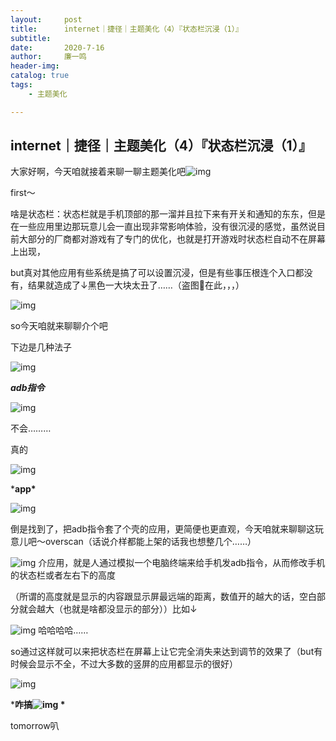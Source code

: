 ```yaml
---
layout:     post
title:      internet｜捷径｜主题美化（4）『状态栏沉浸（1）』
subtitle:   
date:       2020-7-16
author:     廉一鸣
header-img: 
catalog: true
tags:
    - 主题美化

---
```


## internet｜捷径｜主题美化（4）『状态栏沉浸（1）』

大家好啊，今天咱就接着来聊一聊主题美化吧![img](https://mmbiz.qpic.cn/mmbiz_png/tMsLbdfwxoNr19BkJJ802uHqUwMTCa8sHP2wo5cZWH6lBLJTQBZnlT8FkhbmoBnLhxNP7Jc2KhZHPWvu6XlsAQ/640?wx_fmt=png&tp=webp&wxfrom=5&wx_lazy=1&wx_co=1)

first～

啥是状态栏：状态栏就是手机顶部的那一溜并且拉下来有开关和通知的东东，但是在一些应用里边那玩意儿会一直出现非常影响体验，没有很沉浸的感觉，虽然说目前大部分的厂商都对游戏有了专门的优化，也就是打开游戏时状态栏自动不在屏幕上出现，

but真对其他应用有些系统是搞了可以设置沉浸，但是有些事压根连个入口都没有，结果就造成了↓黑色一大块太丑了……（盗图🐶在此，，，）

![img](https://mmbiz.qpic.cn/mmbiz_jpg/tMsLbdfwxoOT6yt9JpIKh0QDoiaWjq28SKXW5JATL687ebzUF1p7anlbjIEIjsianYic5h4KtqKBhYCDaz9Fz92Fw/640?wx_fmt=jpeg&tp=webp&wxfrom=5&wx_lazy=1&wx_co=1)



so今天咱就来聊聊介个吧

下边是几种法子

![img](https://mmbiz.qpic.cn/mmbiz_png/tMsLbdfwxoNr19BkJJ802uHqUwMTCa8syC58LVemoq3TEyfkBuSdBrSH5zPKdHuHOtKDK9RuSnoMHMg62ic35jg/640?wx_fmt=png&tp=webp&wxfrom=5&wx_lazy=1&wx_co=1)



***adb指令***

![img](https://mmbiz.qpic.cn/mmbiz_png/tMsLbdfwxoM12GmQGZYFy7azn1RM2IznibrWgBLOicIoeicsg3LGoSS6wTeO5SJomic3dofibictDVGkkudHjOHZekDA/640?wx_fmt=png&tp=webp&wxfrom=5&wx_lazy=1&wx_co=1)

不会………

真的

![img](https://mmbiz.qpic.cn/mmbiz_png/tMsLbdfwxoNr19BkJJ802uHqUwMTCa8sSp3hOnFoDHTkbD7VvvWxBZDUCaJJicnFloaNozOn9ghH7gaMN47c1PA/640?wx_fmt=png&tp=webp&wxfrom=5&wx_lazy=1&wx_co=1)

***app\***

![img](https://mmbiz.qpic.cn/mmbiz_png/tMsLbdfwxoM12GmQGZYFy7azn1RM2IznibrWgBLOicIoeicsg3LGoSS6wTeO5SJomic3dofibictDVGkkudHjOHZekDA/640?wx_fmt=png&tp=webp&wxfrom=5&wx_lazy=1&wx_co=1)



倒是找到了，把adb指令套了个壳的应用，更简便也更直观，今天咱就来聊聊这玩意儿吧～overscan（话说介样都能上架的话我也想整几个……）

![img](https://mmbiz.qpic.cn/mmbiz_jpg/tMsLbdfwxoOT6yt9JpIKh0QDoiaWjq28Szty4sZQ4OuR6e7XDCSicmVqQ3ZoVquzzxMhGqMuO8iauVHK51axoOZpw/640?wx_fmt=jpeg&tp=webp&wxfrom=5&wx_lazy=1&wx_co=1)
介应用，就是人通过模拟一个电脑终端来给手机发adb指令，从而修改手机的状态栏或者左右下的高度

（所谓的高度就是显示的内容跟显示屏最远端的距离，数值开的越大的话，空白部分就会越大（也就是啥都没显示的部分））比如↓

![img](https://mmbiz.qpic.cn/mmbiz_jpg/tMsLbdfwxoOT6yt9JpIKh0QDoiaWjq28SHqq7LickeMbHC4jyCIo11ECPojY1WJ9LT6LficrKFZvfqZ7b7S1JQ46Q/640?wx_fmt=jpeg&tp=webp&wxfrom=5&wx_lazy=1&wx_co=1)
哈哈哈哈……

so通过这样就可以来把状态栏在屏幕上让它完全消失来达到调节的效果了（but有时候会显示不全，不过大多数的竖屏的应用都显示的很好）

![img](https://mmbiz.qpic.cn/mmbiz_png/tMsLbdfwxoNr19BkJJ802uHqUwMTCa8sZodnSMVxdbrEeICuWaWxDegLXQ2PaNyyYg0xyibRib6mMKwxibCGwXQgQ/640?wx_fmt=png&tp=webp&wxfrom=5&wx_lazy=1&wx_co=1)



***咋搞![img](https://mmbiz.qpic.cn/mmbiz_png/tMsLbdfwxoM12GmQGZYFy7azn1RM2IznibrWgBLOicIoeicsg3LGoSS6wTeO5SJomic3dofibictDVGkkudHjOHZekDA/640?wx_fmt=png&tp=webp&wxfrom=5&wx_lazy=1&wx_co=1)
\***

tomorrow叭